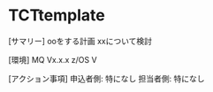 # TCTtemplate


[サマリー]
ooをする計画
xxについて検討



[環境]
MQ Vx.x.x
z/OS V

[アクション事項]
申込者側: 特になし
担当者側: 特になし





